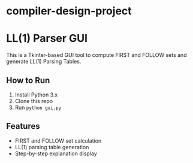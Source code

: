 # compiler-design-project
# LL(1) Parser GUI
This is a Tkinter-based GUI tool to compute FIRST and FOLLOW sets and generate LL(1) Parsing Tables.

## How to Run
1. Install Python 3.x
2. Clone this repo
3. Run `python gui.py`

## Features
- FIRST and FOLLOW set calculation
- LL(1) parsing table generation
- Step-by-step explanation display
